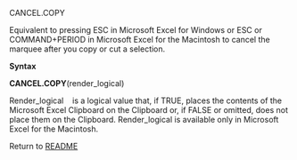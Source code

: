 CANCEL.COPY

Equivalent to pressing ESC in Microsoft Excel for Windows or ESC or
COMMAND+PERIOD in Microsoft Excel for the Macintosh to cancel the
marquee after you copy or cut a selection.

**Syntax**

**CANCEL.COPY**(render\_logical)

Render\_logical&nbsp;&nbsp;&nbsp;&nbsp;is a logical value that, if TRUE,
places the contents of the Microsoft Excel Clipboard on the Clipboard
or, if FALSE or omitted, does not place them on the Clipboard.
Render\_logical is available only in Microsoft Excel for the Macintosh.



Return to [README](README.md)

